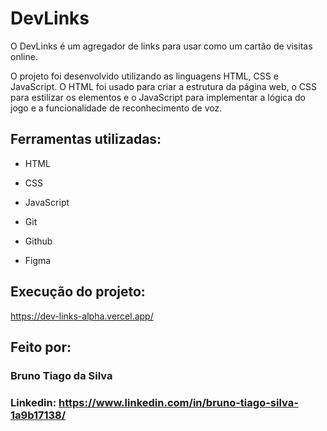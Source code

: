 # DevLinks

O DevLinks é um agregador de links para usar como um cartão de visitas online.

O projeto foi desenvolvido utilizando as linguagens HTML, CSS e JavaScript. O HTML foi usado para criar a estrutura da página web, o CSS para estilizar os elementos e o JavaScript para implementar a lógica do jogo e a funcionalidade de reconhecimento de voz.

## Ferramentas utilizadas:

* HTML

* CSS

* JavaScript

* Git

* Github

* Figma

## Execução do projeto:

https://dev-links-alpha.vercel.app/

## Feito por:

### Bruno Tiago da Silva

### Linkedin: https://www.linkedin.com/in/bruno-tiago-silva-1a9b17138/

